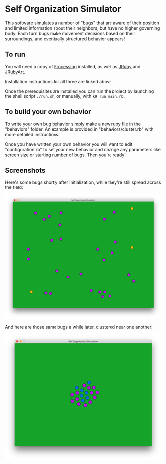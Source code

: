 Self Organization Simulator
===========================

This software simulates a number of "bugs" that are aware of their position and limited information about their neighbors, but have no higher governing body. Each turn bugs make movement decisions based on their surroundings, and eventually structured behavior appears!

To run
------

You will need a copy of [Processing](https://processing.org/) installed, as well as [JRuby](http://jruby.org/download) and [JRubyArt](https://github.com/ruby-processing/JRubyArt).

Installation instructions for all three are linked above.

Once the prerequisites are installed you can run the project by launching the shell script `./run.sh`, or manually, with `k9 run main.rb`.

To build your own behavior
--------------------------

To write your own bug behavior simply make a new ruby file in the "behaviors" folder. An example is provided in "behaviors/cluster.rb" with more detailed instructions.

Once you have written your own behavior you will want to edit "configuration.rb" to set your new behavior and change any parameters like screen size or starting number of bugs. Then you're ready!

Screenshots
-----------

Here's some bugs shortly after initialization, while they're still spread across the field:

![Initial Bug Conditions](screenshots/initial_conditions.png)

And here are those same bugs a while later, clustered near one another:

![Clustered Bugs](screenshots/cluster.png)
